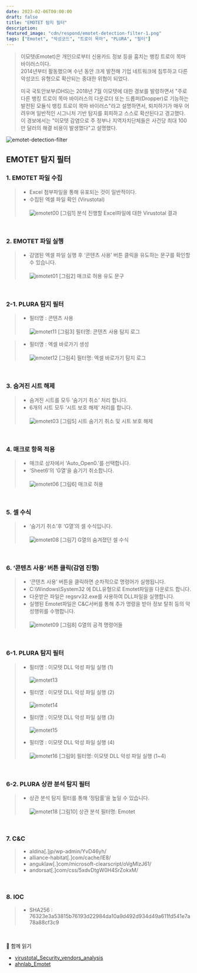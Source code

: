 ```yaml
---
date: 2023-02-06T00:00:00
draft: false
title: "EMOTET 탐지 필터"
description: 
featured_image: "cdn/respond/emotet-detection-filter-1.png"
tags: ["Emotet", "악성코드", "트로이 목마", "PLURA", "필터"] 
---
```


> 이모텟(Emotet)은 개인으로부터 신용카드 정보 등을 훔치는 뱅킹 트로이 목마 바이러스이다. <br>
> 2014년부터 활동했으며 수년 동안 크게 발전해 기업 네트워크에 침투하고 다른 악성코드 유형으로 확산되는 중대한 위협이 되었다.
>
> 미국 국토안보부(DHS)는 2018년 7월 이모텟에 대한 경보를 발령하면서 "주로 다른 뱅킹 트로이 목마 바이러스의 다운로더 또는 드롭퍼(Dropper)로 기능하는 발전된 모듈식 뱅킹 트로이 목마 바이러스"라고 설명하면서, 퇴치하기가 매우 어려우며 일반적인 시그니처 기반 탐지를 회피하고 스스로 확산된다고 경고했다.  <br>
> 이 경보에서는 "이모텟 감염으로 주 정부나 지역자치단체들은 사건당 최대 100만 달러의 해결 비용이 발생했다"고 설명했다.
<!--more-->
![emotet-detection-filter](https://blog.plura.io/cdn/respond/emotet-detection-filter-1.png)

## EMOTET 탐지 필터

### 1. EMOTET 파일 수집

> * Excel 첨부파일을 통해 유포되는 것이 일반적이다.
> * 수집된 엑셀 파일 확인 (Virustotal)<br><br>
> ![emotet00](https://github.com/user-attachments/assets/6603c3a9-8d9b-4060-af74-4d5255e0f76c)
> [그림1] 분석 진행할 Excel파일에 대한 Virustotal 결과

<br>

### 2. EMOTET 파일 실행

> * 감염된 엑셀 파일 실행 후 ‘콘텐츠 사용’ 버튼 클릭을 유도하는 문구를 확인할 수 있습니다.<br><br>
>   ![emotet01](https://github.com/user-attachments/assets/73648c89-f963-43cf-b425-af5c8c024aa5)
>   [그림2] 매크로 허용 유도 문구

<br>

### 2-1. PLURA 탐지 필터

> * 필터명 : 콘텐츠 사용<br><br>
> ![emotet11](https://github.com/user-attachments/assets/964ca044-b6af-41d1-8b62-65078cc11eb3)
> [그림3] 필터명: 콘텐츠 사용 탐지 로그

> * 필터명 : 엑셀 바로가기 생성<br><br>
> ![emotet12](https://github.com/user-attachments/assets/2c7fc921-1bd5-4db6-b0ae-8d2ae42c5a90)
> [그림4] 필터명: 엑셀 바로가기 탐지 로그

<br>

### 3. 숨겨진 시트 해제

> * 숨겨진 시트를 모두 ‘숨기기 취소’ 처리 합니다.
> * 6개의 시트 모두 ‘시트 보호 해제’ 처리를 합니다.<br><br>
> ![emotet03](https://github.com/user-attachments/assets/c70dd491-998e-4f16-b976-f52ed3619503)
> [그림5] 시트 숨기기 취소 및 시트 보호 해제

<br>

### 4. 매크로 항목 적용

> * 매크로 상자에서 ‘Auto_Open0.’를 선택합니다.
> * ‘Sheet6’의 ‘G열’을 숨기기 취소합니다.<br><br>
> ![emotet06](https://github.com/user-attachments/assets/abc39208-5eef-42fb-b68b-a725b3f5aa68)
> [그림6] 매크로 허용

<br>

### 5. 셀 수식

> * ‘숨기기 취소’후 ‘G열’의 셀 수식입니다.<br><br>
> ![emotet08](https://github.com/user-attachments/assets/fe4b6143-eeae-4642-8363-513ea76dc4b5)
> [그림7] G열의 숨겨졌던 셀 수식

<br>

### 6. ‘콘텐츠 사용’ 버튼 클릭(감염 진행)

> * ‘콘텐츠 사용’ 버튼을 클릭하면 순차적으로 명령어가 실행됩니다.
> * C:\Windows\System32 에 DLL유형으로 Emotet파일을 다운로드 합니다.
> * 다운받은 파일은 regsrv32.exe를 사용하여 DLL파일을 실행합니다.
> * 실행된 Emotet파일은 C&C서버를 통해 추가 명령을 받아 정보 탈취 등의 악성행위를 수행합니다.<br><br>
> ![emotet09](https://github.com/user-attachments/assets/eedb5939-e34c-405b-ad3b-f6eb147b7cfa)
> [그림8] G열의 공격 명령어들

<br>

### 6-1. PLURA 탐지 필터

> * 필터명 : 이모텟 DLL 악성 파일 실행 (1)<br><br>
> ![emotet13](https://github.com/user-attachments/assets/eef93658-fba7-4209-9967-c7120c5f43b2)
> 
> * 필터명 : 이모텟 DLL 악성 파일 실행 (2)<br><br>
> ![emotet14](https://github.com/user-attachments/assets/2c8de873-1f5a-476d-bf79-d1adf9f43d54)
>
> * 필터명 : 이모텟 DLL 악성 파일 실행 (3)<br><br>
> ![emotet15](https://github.com/user-attachments/assets/d5d1095f-be88-4f31-b771-5a6bd3936734)
>
> * 필터명 : 이모텟 DLL 악성 파일 실행 (4)<br><br>
> ![emotet16](https://github.com/user-attachments/assets/ddb34d98-cc0d-4fea-9018-3320b6bdf6fe)
> [그림9] 필터명: 이모텟 DLL 악성 파일 실행 (1~4)

<br>

### 6-2. PLURA 상관 분석 탐지 필터

> * 상관 분석 탐지 필터를 통해 ‘정탐률’을 높일 수 있습니다.<br><br>
> ![emotet18](https://github.com/user-attachments/assets/202e826c-4413-4710-b8e1-14eb78cda9d7)
> [그림10] 상관 분석 필터명: Emotet

<br>

### 7. C&C

> * aldina[.]jp/wp-admin/YvD46yh/
> * alliance-habitat[.]com/cache/lE8/
> * anguklaw[.]com/microsoft-clearscript/oVgMlzJ61/
> * andorsat[.]com/css/5xdvDtgW0H4SrZokxM/

<br>

### 8. IOC

> * SHA256 : 76323e3a53815b76193d22984da10a9d492d934d49a611fd541e7a78a88cf3c9

<br>

📖 함께 읽기
- [virustotal_Security_vendors_analysis](https://www.virustotal.com/gui/file/76323e3a53815b76193d22984da10a9d492d934d49a611fd541e7a78a88cf3c9)
- [ahnlab_Emotet](https://asec.ahnlab.com/ko/41365/)
